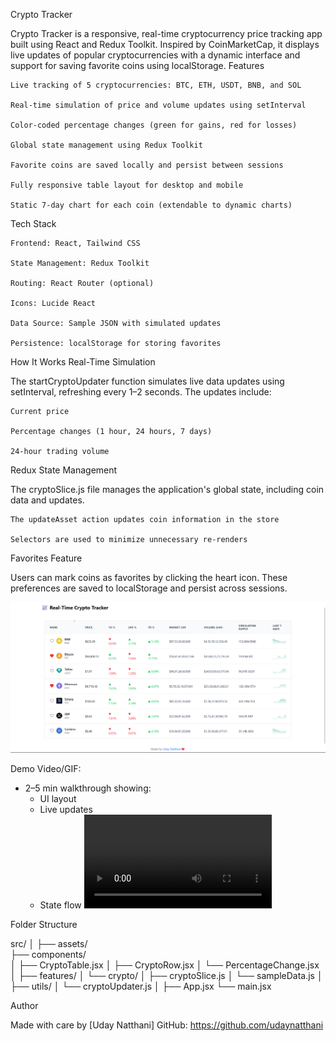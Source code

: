 Crypto Tracker

Crypto Tracker is a responsive, real-time cryptocurrency price tracking app built using React and Redux Toolkit. Inspired by CoinMarketCap, it displays live updates of popular cryptocurrencies with a dynamic interface and support for saving favorite coins using localStorage.
Features

    Live tracking of 5 cryptocurrencies: BTC, ETH, USDT, BNB, and SOL

    Real-time simulation of price and volume updates using setInterval

    Color-coded percentage changes (green for gains, red for losses)

    Global state management using Redux Toolkit

    Favorite coins are saved locally and persist between sessions

    Fully responsive table layout for desktop and mobile

    Static 7-day chart for each coin (extendable to dynamic charts)

Tech Stack

    Frontend: React, Tailwind CSS

    State Management: Redux Toolkit

    Routing: React Router (optional)

    Icons: Lucide React

    Data Source: Sample JSON with simulated updates

    Persistence: localStorage for storing favorites

How It Works
Real-Time Simulation

The startCryptoUpdater function simulates live data updates using setInterval, refreshing every 1–2 seconds. The updates include:

    Current price

    Percentage changes (1 hour, 24 hours, 7 days)

    24-hour trading volume

Redux State Management

The cryptoSlice.js file manages the application's global state, including coin data and updates.

    The updateAsset action updates coin information in the store

    Selectors are used to minimize unnecessary re-renders

Favorites Feature

Users can mark coins as favorites by clicking the heart icon. These preferences are saved to localStorage and persist across sessions.

![Crypto Tracker UI](./public/logos/screenshot.png)

Demo Video/GIF:
- 2–5 min walkthrough showing:
  - UI layout
  - Live updates
  - State flow
![ Demo ](./public/crypto-tracker.mp4)



Folder Structure

src/
│
├── assets/            
├── components/        
│   ├── CryptoTable.jsx
│   ├── CryptoRow.jsx
│   └── PercentageChange.jsx
│
├── features/
│   └── crypto/
│       ├── cryptoSlice.js
│       └── sampleData.js
│
├── utils/
│   └── cryptoUpdater.js
│
├── App.jsx
└── main.jsx

Author

Made with care by [Uday Natthani]
GitHub: https://github.com/udaynatthani